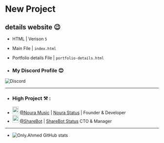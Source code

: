 # New Project

## details website 😉
- HTML | Verison `5`
- Main File | `index.html`
- Portfolio details File | `portfolio-details.html`

- ### My Discord Profile 😊
![Discord](https://discord.c99.nl/widget/theme-1/919719379439071242.png)

---

- ### High Project ⚒ :
- <img src="https://cdn.discordapp.com/emojis/945392594572152903.webp?size=80&quality=lossless" width="20" height="25"> [@Noura Music](https://discord.gg/m56w5Tez3a) | [Noura Status](https://discord.gg/eCgeB3JvZz) | Founder & Developer
- <img src="https://cdn.discordapp.com/emojis/885573563917168700.webp?size=80&quality=lossless" width="20" height="25"> [@ShareBot](https://discord.gg/zPzmnkztcu) | [ShareBot Status](https://discord.gg/ND3nGTqP27) CTO & Manager
---
- ![Only.Ahmed GitHub stats](https://github-readme-stats.vercel.app/api?username=Ahmed1Dev&show_icons=true&theme=radical)

